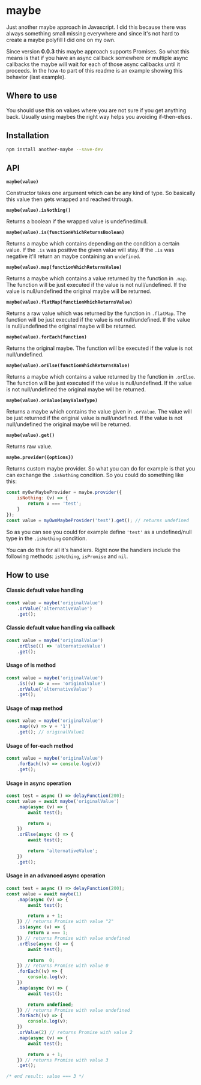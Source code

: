 # maybe

Just another maybe approach in Javascript. I did this because there was always something small missing everywhere and since it's not hard to create a maybe polyfill I did one on my own.

Since version **0.0.3** this maybe approach supports Promises. So what this means is that if you have an async callback somewhere or multiple async callbacks the maybe will wait for each of those async callbacks until it proceeds. In the how-to part of this readme is an example showing this behavior (last example).

## Where to use

You should use this on values where you are not sure if you get anything back. Usually using maybes the right way helps you avoiding if-then-elses.

## Installation
```sh
npm install another-maybe --save-dev
```

## API
**```maybe(value)```**

Constructor takes one argument which can be any kind of type. So basically this value then gets wrapped and reached through.



**```maybe(value).isNothing()```**

Returns a boolean if the wrapped value is undefined/null.



**```maybe(value).is(functionWhichReturnsBoolean)```**

Returns a maybe which contains depending on the condition a certain value. If the ```.is``` was positive the given value will stay. If the ```.is``` was negative it'll return an maybe containing an ```undefined```.



**```maybe(value).map(functionWhichReturnsValue)```**

Returns a maybe which contains a value returned by the function in ```.map```. The function will be just executed if the value is not null/undefined. If the value is null/undefined the original maybe will be returned.



**```maybe(value).flatMap(functionWhichReturnsValue)```**

Returns a raw value which was returned by the function in ```.flatMap```. The function will be just executed if the value is not null/undefined. If the value is null/undefined the original maybe will be returned.



**```maybe(value).forEach(function)```**

Returns the original maybe. The function will be executed if the value is not null/undefined.



**```maybe(value).orElse(functionWhichReturnsValue)```**

Returns a maybe which contains a value returned by the function in ```.orElse```. The function will be just executed if the value is null/undefined. If the value is not null/undefined the original maybe will be returned.



**```maybe(value).orValue(anyValueType)```**

Returns a maybe which contains the value given in ```.orValue```. The value will be just returned if the original value is null/undefined. If the value is not null/undefined the original maybe will be returned.



**```maybe(value).get()```**

Returns raw value.



**```maybe.provider({options})```**

Returns custom maybe provider. So what you can do for example is that you can exchange the ```.isNothing``` condition. So you could do something like this:
```javascript
const myOwnMaybeProvider = maybe.provider({
    isNothing: (v) => {
        return v === 'test';
    }
});
const value = myOwnMaybeProvider('test').get(); // returns undefined
```
So as you can see you could for example define ```'test'``` as a undefined/null type in the ```.isNothing``` condition.

You can do this for all it's handlers. Right now the handlers include the following methods: ```isNothing```, ```isPromise``` and ```nil```.

## How to use

#### Classic default value handling
```javascript
const value = maybe('originalValue')
    .orValue('alternativeValue')
    .get();
```

#### Classic default value handling via callback
```javascript
const value = maybe('originalValue')
    .orElse(() => 'alternativeValue')
    .get();
```

#### Usage of is method
```javascript
const value = maybe('originalValue')
    .is((v) => v === 'originalValue')
    .orValue('alternativeValue')
    .get();
```

#### Usage of map method
```javascript
const value = maybe('originalValue')
    .map((v) => v + '1')
    .get(); // originalValue1
```

#### Usage of for-each method
```javascript
const value = maybe('originalValue')
    .forEach((v) => console.log(v))
    .get();
```

#### Usage in async operation
```javascript
const test = async () => delayFunction(200);
const value = await maybe('originalValue')
    .map(async (v) => {
        await test();

        return v;
    })
    .orElse(async () => {
        await test();

        return 'alternativeValue';
    })
    .get();
```

#### Usage in an advanced async operation
```javascript
const test = async () => delayFunction(200);
const value = await maybe(1)
    .map(async (v) => {
        await test();

        return v + 1;
    }) // returns Promise with value "2"
    .is(async (v) => {
        return v === 1;
    }) // returns Promise with value undefined
    .orElse(async () => {
        await test();

        return  0;
    }) // returns Promise with value 0
    .forEach((v) => {
        console.log(v);
    })
    .map(async (v) => {
        await test();

        return undefined;
    }) // returns Promise with value undefined
    .forEach((v) => {
        console.log(v);
    })
    .orValue(2) // returns Promise with value 2
    .map(async (v) => {
        await test();

        return v + 1;
    }) // returns Promise with value 3
    .get();

/* end result: value === 3 */
```

